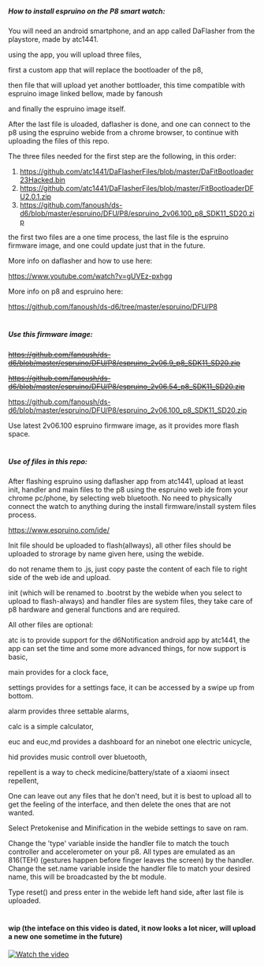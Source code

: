 ##### How to install espruino on the P8 smart watch:

You will need an android smartphone, and an app called DaFlasher from the playstore, made by atc1441.

using the app, you will upload three files, 

first a custom app that will replace the bootloader of the p8, 

then file that will upload yet another bottloader, this time compatible with espruino image linked bellow, made by fanoush

and finally the espruino image itself. 

After the last file is uloaded, daflasher is done, and one can connect to the p8 using the espruino webide from a chrome browser, to continue with uploading the files of this repo. 

The three files needed for the first step are the following, in this order:

1. https://github.com/atc1441/DaFlasherFiles/blob/master/DaFitBootloader23Hacked.bin
2. https://github.com/atc1441/DaFlasherFiles/blob/master/FitBootloaderDFU2.0.1.zip
3. https://github.com/fanoush/ds-d6/blob/master/espruino/DFU/P8/espruino_2v06.100_p8_SDK11_SD20.zip

the first two files are a one time process, the last file is the espruino firmware image, and one could update just that in the future.

More info on daflasher and how to use here:

https://www.youtube.com/watch?v=gUVEz-pxhgg

More info on p8 and espruino here:

https://github.com/fanoush/ds-d6/tree/master/espruino/DFU/P8


#
##### Use this firmware image:

~~https://github.com/fanoush/ds-d6/blob/master/espruino/DFU/P8/espruino_2v06.9_p8_SDK11_SD20.zip~~

~~https://github.com/fanoush/ds-d6/blob/master/espruino/DFU/P8/espruino_2v06.54_p8_SDK11_SD20.zip~~

https://github.com/fanoush/ds-d6/blob/master/espruino/DFU/P8/espruino_2v06.100_p8_SDK11_SD20.zip

Use latest 2v06.100 espruino firmware image, as it provides more flash space.

#
##### Use of files in this repo:

After flashing espruino using daflasher app from atc1441, upload at least init, handler and main files to the p8 using the espruino web ide from your chrome pc/phone, by selecting web bluetooth. No need to physically connect the watch to anything during the install firmware/install system files process.   

https://www.espruino.com/ide/

Init file should be uploaded to flash(allways), all other files should be uploaded to strorage by name given here, using the webide. 

do not rename them to .js, just copy paste the content of each file to right side of the web ide and upload. 


init (which will be renamed to .bootrst by the webide when you select to upload to flash-always) and handler files are system files, they take care of p8 hardware and general functions and are required. 

All other files are optional:

atc is to provide support for the d6Notification android app by atc1441, the app can set the time and some more advanced things, for now support is basic,

main provides for a clock face,

settings provides for a settings face, it can be accessed by a swipe up from bottom.

alarm provides three settable alarms,

calc is a simple calculator, 

euc and euc,md provides a dashboard for an ninebot one electric unicycle, 

hid provides music controll over bluetooth, 

repellent is a way to check medicine/battery/state of a xiaomi insect repellent,

One can leave out any files that he don't need, but it is best to upload all to get the feeling of the interface, and then delete the ones that are not wanted. 

Select Pretokenise and Minification in the webide settings to save on ram. 

Change the 'type' variable inside the handler file to match the touch controller and accelerometer on your p8. All types are emulated as an 816(TEH) (gestures happen before finger leaves the screen) by the handler. Change the set.name variable inside the handler file to match your desired name, this will be broadcasted by the bt module.

Type reset() and press enter in the webide left hand side, after last file is uploaded. 

#

#### wip (the inteface on this video is dated, it now looks a lot nicer, will upload a new one sometime in the future)

[![Watch the video](https://img.youtube.com/vi/4hs8I65Fz5g/maxresdefault.jpg)](https://youtu.be/4hs8I65Fz5g)
